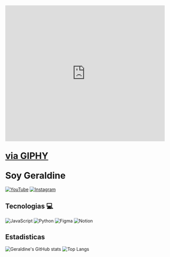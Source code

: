 # <div style="width:100%;height:0;padding-bottom:85%;position:relative;"><iframe src="https://giphy.com/embed/xlcR4sYSBT34fQqApS" width="100%" height="100%" style="position:absolute" frameBorder="0" class="giphy-embed" allowFullScreen></iframe></div><p><a href="https://giphy.com/gifs/molangofficialpage-love-cute-xlcR4sYSBT34fQqApS">via GIPHY</a></p> Soy Geraldine

[![YouTube](https://img.shields.io/badge/YouTube-%23FF0000.svg?style=for-the-badge&logo=YouTube&logoColor=white)](https://www.youtube.com/@krisgege)
[![Instagram](https://img.shields.io/badge/Instagram-%23E4405F.svg?style=for-the-badge&logo=Instagram&logoColor=white)](https://www.instagram.com/kris_geraldine.0225/)

## Tecnologias 💻
![JavaScript](https://img.shields.io/badge/javascript-%23323330.svg?style=for-the-badge&logo=javascript&logoColor=%23F7DF1E)
![Python](https://img.shields.io/badge/python-3670A0?style=for-the-badge&logo=python&logoColor=ffdd54)
![Figma](https://img.shields.io/badge/figma-%23F24E1E.svg?style=for-the-badge&logo=figma&logoColor=white)
![Notion](https://img.shields.io/badge/Notion-%23000000.svg?style=for-the-badge&logo=notion&logoColor=white)

## Estadisticas
![Geraldine's GitHub stats](https://github-readme-stats.vercel.app/api?username=KrisGerald02&show_icons=true&theme=dark) ![Top Langs](https://github-readme-stats.vercel.app/api/top-langs/?username=KrisGerald02&layout=compact&theme=dark)
